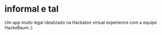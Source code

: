 # informal e tal

Um app muito legal idealizado na Hackaton virtual experience com a equipe HackeBaum :)
